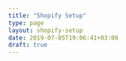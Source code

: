 ```yaml
---
title: "Shopify Setup"
type: page
layout: shopify-setup
date: 2019-07-05T19:06:41+03:00
draft: true
---
```

